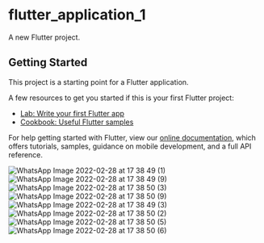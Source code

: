 # flutter_application_1

A new Flutter project.

## Getting Started

This project is a starting point for a Flutter application.

A few resources to get you started if this is your first Flutter project:

- [Lab: Write your first Flutter app](https://flutter.dev/docs/get-started/codelab)
- [Cookbook: Useful Flutter samples](https://flutter.dev/docs/cookbook)

For help getting started with Flutter, view our
[online documentation](https://flutter.dev/docs), which offers tutorials,
samples, guidance on mobile development, and a full API reference.

![WhatsApp Image 2022-02-28 at 17 38 49 (1)](https://user-images.githubusercontent.com/89982049/156091177-53465872-e974-4d82-8850-fae08cfbac44.jpeg)
![WhatsApp Image 2022-02-28 at 17 38 49 (9)](https://user-images.githubusercontent.com/89982049/156091385-9ee82438-b78f-4139-a7ab-785c96f5cf14.jpeg)
![WhatsApp Image 2022-02-28 at 17 38 50 (3)](https://user-images.githubusercontent.com/89982049/156094532-9cb1cbee-f492-4364-bf48-aca4651f7868.jpeg)
![WhatsApp Image 2022-02-28 at 17 38 50 (9)](https://user-images.githubusercontent.com/89982049/156094616-6de6da29-0b6c-4a0d-ac0c-f7f1d4652370.jpeg)
![WhatsApp Image 2022-02-28 at 17 38 49 (3)](https://user-images.githubusercontent.com/89982049/156094736-906bda10-b815-459e-93d4-a84b95f97137.jpeg)
![WhatsApp Image 2022-02-28 at 17 38 50 (2)](https://user-images.githubusercontent.com/89982049/156095072-321b5a31-6aaf-4f68-b58a-1358ef44e788.jpeg)
![WhatsApp Image 2022-02-28 at 17 38 50 (5)](https://user-images.githubusercontent.com/89982049/156095447-75386974-8cad-4e2c-92c6-a96c958fc956.jpeg)
![WhatsApp Image 2022-02-28 at 17 38 50 (6)](https://user-images.githubusercontent.com/89982049/156095602-47c64bda-5cb9-41b6-95f7-fa9600a07d03.jpeg)
